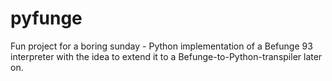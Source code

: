 # pyfunge

Fun project for a boring sunday - Python implementation of a Befunge 93 interpreter with the idea to extend it to a Befunge-to-Python-transpiler later on.
